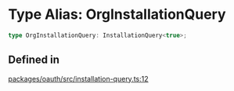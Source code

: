 # Type Alias: OrgInstallationQuery

```ts
type OrgInstallationQuery: InstallationQuery<true>;
```

## Defined in

[packages/oauth/src/installation-query.ts:12](https://github.com/slackapi/node-slack-sdk/blob/7b348598b763c2b7545d1042b5f0429775cfa62c/packages/oauth/src/installation-query.ts#L12)

